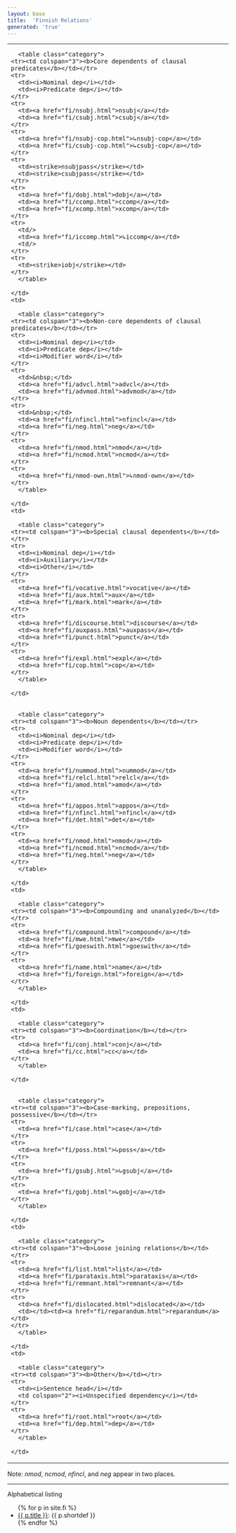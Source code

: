 ```yaml
---
layout: base
title:  'Finnish Relations'
generated: 'true'
---
```


<table class="typeindex">
  <tr>
    <td>

      <table class="category">
	<tr><td colspan="3"><b>Core dependents of clausal predicates</b></td></tr>
	<tr>
	  <td><i>Nominal dep</i></td>
	  <td><i>Predicate dep</i></td>
	</tr>
	<tr>
	  <td><a href="fi/nsubj.html">nsubj</a></td>
	  <td><a href="fi/csubj.html">csubj</a></td>
	</tr>
	<tr>
	  <td><a href="fi/nsubj-cop.html">↳nsubj-cop</a></td>
	  <td><a href="fi/csubj-cop.html">↳csubj-cop</a></td>
	</tr>
	<tr>
	  <td><strike>nsubjpass</strike></td>
	  <td><strike>csubjpass</strike></td>
	</tr>
	<tr>
	  <td><a href="fi/dobj.html">dobj</a></td>
	  <td><a href="fi/ccomp.html">ccomp</a></td>
	  <td><a href="fi/xcomp.html">xcomp</a></td>
	</tr>
	<tr>
	  <td/>
	  <td><a href="fi/iccomp.html">↳iccomp</a></td>
	  <td/>
	</tr>
	<tr>
	  <td><strike>iobj</strike></td>
	</tr>
      </table>

    </td>
    <td>

      <table class="category">
	<tr><td colspan="3"><b>Non-core dependents of clausal predicates</b></td></tr>
	<tr>
	  <td><i>Nominal dep</i></td>
	  <td><i>Predicate dep</i></td>
	  <td><i>Modifier word</i></td>
	</tr>
	<tr>
	  <td>&nbsp;</td>
	  <td><a href="fi/advcl.html">advcl</a></td>
	  <td><a href="fi/advmod.html">advmod</a></td>
	</tr>
	<tr>
	  <td>&nbsp;</td>
	  <td><a href="fi/nfincl.html">nfincl</a></td>
	  <td><a href="fi/neg.html">neg</a></td>
	</tr>
	<tr>
	  <td><a href="fi/nmod.html">nmod</a></td>
	  <td><a href="fi/ncmod.html">ncmod</a></td>
	</tr>
	<tr>
	  <td><a href="fi/nmod-own.html">↳nmod-own</a></td>
	</tr>
      </table>

    </td>
    <td>

      <table class="category">
	<tr><td colspan="3"><b>Special clausal dependents</b></td></tr>
	<tr>
	  <td><i>Nominal dep</i></td>
	  <td><i>Auxiliary</i></td>
	  <td><i>Other</i></td>
	</tr>
	<tr>
	  <td><a href="fi/vocative.html">vocative</a></td>
	  <td><a href="fi/aux.html">aux</a></td>
	  <td><a href="fi/mark.html">mark</a></td>
	</tr>
	<tr>
	  <td><a href="fi/discourse.html">discourse</a></td>
	  <td><a href="fi/auxpass.html">auxpass</a></td>
	  <td><a href="fi/punct.html">punct</a></td>
	</tr>
	<tr>
	  <td><a href="fi/expl.html">expl</a></td>
	  <td><a href="fi/cop.html">cop</a></td>
	</tr>
      </table>

    </td>
  </tr>
  <tr>
    <td>

      <table class="category">
	<tr><td colspan="3"><b>Noun dependents</b></td></tr>
	<tr>
	  <td><i>Nominal dep</i></td>
	  <td><i>Predicate dep</i></td>
	  <td><i>Modifier word</i></td>
	</tr>
	<tr>
	  <td><a href="fi/nummod.html">nummod</a></td>
	  <td><a href="fi/relcl.html">relcl</a></td>
	  <td><a href="fi/amod.html">amod</a></td>
	</tr>
	<tr>
	  <td><a href="fi/appos.html">appos</a></td>
	  <td><a href="fi/nfincl.html">nfincl</a></td>
	  <td><a href="fi/det.html">det</a></td>
	</tr>
	<tr>
	  <td><a href="fi/nmod.html">nmod</a></td>
	  <td><a href="fi/ncmod.html">ncmod</a></td>
	  <td><a href="fi/neg.html">neg</a></td>
	</tr>
      </table>

    </td>
    <td>

      <table class="category">
	<tr><td colspan="3"><b>Compounding and unanalyzed</b></td></tr>
	<tr>
	  <td><a href="fi/compound.html">compound</a></td>
	  <td><a href="fi/mwe.html">mwe</a></td>
	  <td><a href="fi/goeswith.html">goeswith</a></td>
	</tr>
	<tr>
	  <td><a href="fi/name.html">name</a></td>
	  <td><a href="fi/foreign.html">foreign</a></td>
	</tr>
      </table>

    </td>
    <td>

      <table class="category">
	<tr><td colspan="3"><b>Coordination</b></td></tr>
	<tr>
	  <td><a href="fi/conj.html">conj</a></td>
	  <td><a href="fi/cc.html">cc</a></td>
	</tr>
      </table>

    </td>
  </tr>
  <tr>
    <td>

      <table class="category">
	<tr><td colspan="3"><b>Case-marking, prepositions, possessive</b></td></tr>
	<tr>
	  <td><a href="fi/case.html">case</a></td>
	</tr>
	<tr>
	  <td><a href="fi/poss.html">↳poss</a></td>
	</tr>
	<tr>
	  <td><a href="fi/gsubj.html">↳gsubj</a></td>
	</tr>
	<tr>
	  <td><a href="fi/gobj.html">↳gobj</a></td>
	</tr>
      </table>

    </td>
    <td>

      <table class="category">
	<tr><td colspan="3"><b>Loose joining relations</b></td></tr>
	<tr>
	  <td><a href="fi/list.html">list</a></td>
	  <td><a href="fi/parataxis.html">parataxis</a></td>
	  <td><a href="fi/remnant.html">remnant</a></td>
	</tr>
	<tr>
	  <td><a href="fi/dislocated.html">dislocated</a></td>
	  <td></td><td><a href="fi/reparandum.html">reparandum</a></td>
	</tr>
      </table>

    </td>
    <td>

      <table class="category">
	<tr><td colspan="3"><b>Other</b></td></tr>
	<tr>
	  <td><i>Sentence head</i></td>
	  <td colspan="2"><i>Unspecified dependency</i></td>
	</tr>
	<tr>
	  <td><a href="fi/root.html">root</a></td>
	  <td><a href="fi/dep.html">dep</a></td>
	</tr>
      </table>

    </td>
  </tr>
</table>

Note: <i>nmod</i>, <i>ncmod</i>, <i>nfincl</i>, and <i>neg</i> appear
in two places.


----------

Alphabetical listing

<ul>
{% for p in site.fi %}
  <li><a href="{{ p.url | remove_first:'/' }}">{{ p.title }}</a>: {{ p.shortdef }}</li>
{% endfor %}
</ul>
